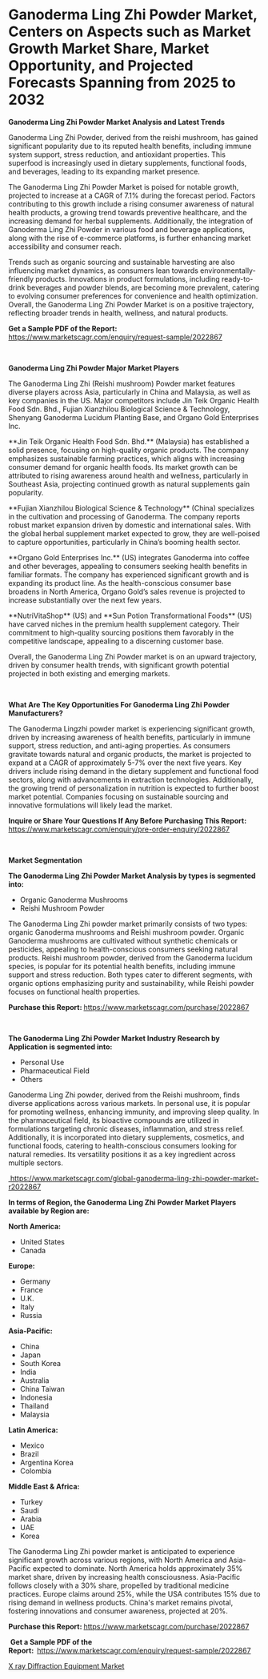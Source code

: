 <p><h1>Ganoderma Ling Zhi Powder Market, Centers on Aspects such as Market Growth Market Share, Market Opportunity, and Projected Forecasts Spanning from 2025 to 2032</h1></p><p><strong>Ganoderma Ling Zhi Powder Market Analysis and Latest Trends</strong></p>
<p><p>Ganoderma Ling Zhi Powder, derived from the reishi mushroom, has gained significant popularity due to its reputed health benefits, including immune system support, stress reduction, and antioxidant properties. This superfood is increasingly used in dietary supplements, functional foods, and beverages, leading to its expanding market presence.</p><p>The Ganoderma Ling Zhi Powder Market is poised for notable growth, projected to increase at a CAGR of 7.1% during the forecast period. Factors contributing to this growth include a rising consumer awareness of natural health products, a growing trend towards preventive healthcare, and the increasing demand for herbal supplements. Additionally, the integration of Ganoderma Ling Zhi Powder in various food and beverage applications, along with the rise of e-commerce platforms, is further enhancing market accessibility and consumer reach.</p><p>Trends such as organic sourcing and sustainable harvesting are also influencing market dynamics, as consumers lean towards environmentally-friendly products. Innovations in product formulations, including ready-to-drink beverages and powder blends, are becoming more prevalent, catering to evolving consumer preferences for convenience and health optimization. Overall, the Ganoderma Ling Zhi Powder Market is on a positive trajectory, reflecting broader trends in health, wellness, and natural products.</p></p>
<p><strong>Get a Sample PDF of the Report:&nbsp;</strong> <a href="https://www.marketscagr.com/enquiry/request-sample/2022867?utm_campaign=3529&utm_medium=2&utm_source=Github&utm_content=ia&utm_term=29032025&utm_id=ganoderma-ling-zhi-powder">https://www.marketscagr.com/enquiry/request-sample/2022867</a></p>
<p>&nbsp;</p>
<p><strong>Ganoderma Ling Zhi Powder Major Market Players</strong></p>
<p><p>The Ganoderma Ling Zhi (Reishi mushroom) Powder market features diverse players across Asia, particularly in China and Malaysia, as well as key companies in the US. Major competitors include Jin Teik Organic Health Food Sdn. Bhd., Fujian Xianzhilou Biological Science & Technology, Shenyang Ganoderma Lucidum Planting Base, and Organo Gold Enterprises Inc.</p><p>**Jin Teik Organic Health Food Sdn. Bhd.** (Malaysia) has established a solid presence, focusing on high-quality organic products. The company emphasizes sustainable farming practices, which aligns with increasing consumer demand for organic health foods. Its market growth can be attributed to rising awareness around health and wellness, particularly in Southeast Asia, projecting continued growth as natural supplements gain popularity.</p><p>**Fujian Xianzhilou Biological Science & Technology** (China) specializes in the cultivation and processing of Ganoderma. The company reports robust market expansion driven by domestic and international sales. With the global herbal supplement market expected to grow, they are well-poised to capture opportunities, particularly in China’s booming health sector.</p><p>**Organo Gold Enterprises Inc.** (US) integrates Ganoderma into coffee and other beverages, appealing to consumers seeking health benefits in familiar formats. The company has experienced significant growth and is expanding its product line. As the health-conscious consumer base broadens in North America, Organo Gold’s sales revenue is projected to increase substantially over the next few years.</p><p>**NutriVitaShop** (US) and **Sun Potion Transformational Foods** (US) have carved niches in the premium health supplement category. Their commitment to high-quality sourcing positions them favorably in the competitive landscape, appealing to a discerning customer base.</p><p>Overall, the Ganoderma Ling Zhi Powder market is on an upward trajectory, driven by consumer health trends, with significant growth potential projected in both existing and emerging markets.</p></p>
<p>&nbsp;</p>
<p><strong>What Are The Key Opportunities For Ganoderma Ling Zhi Powder Manufacturers?</strong></p>
<p><p>The Ganoderma Lingzhi powder market is experiencing significant growth, driven by increasing awareness of health benefits, particularly in immune support, stress reduction, and anti-aging properties. As consumers gravitate towards natural and organic products, the market is projected to expand at a CAGR of approximately 5-7% over the next five years. Key drivers include rising demand in the dietary supplement and functional food sectors, along with advancements in extraction technologies. Additionally, the growing trend of personalization in nutrition is expected to further boost market potential. Companies focusing on sustainable sourcing and innovative formulations will likely lead the market.</p></p>
<p><strong>Inquire or Share Your Questions If Any Before Purchasing This Report:</strong> <a href="https://www.marketscagr.com/enquiry/pre-order-enquiry/2022867?utm_campaign=3529&utm_medium=2&utm_source=Github&utm_content=ia&utm_term=29032025&utm_id=ganoderma-ling-zhi-powder">https://www.marketscagr.com/enquiry/pre-order-enquiry/2022867</a></p>
<p>&nbsp;</p>
<p><strong>Market Segmentation</strong></p>
<p><strong>The Ganoderma Ling Zhi Powder Market Analysis by types is segmented into:</strong></p>
<p><ul><li>Organic Ganoderma Mushrooms</li><li>Reishi Mushroom Powder</li></ul></p>
<p><p>The Ganoderma Ling Zhi powder market primarily consists of two types: organic Ganoderma mushrooms and Reishi mushroom powder. Organic Ganoderma mushrooms are cultivated without synthetic chemicals or pesticides, appealing to health-conscious consumers seeking natural products. Reishi mushroom powder, derived from the Ganoderma lucidum species, is popular for its potential health benefits, including immune support and stress reduction. Both types cater to different segments, with organic options emphasizing purity and sustainability, while Reishi powder focuses on functional health properties.</p></p>
<p><strong>Purchase this Report:&nbsp;</strong><a href="https://www.marketscagr.com/purchase/2022867?utm_campaign=3529&utm_medium=2&utm_source=Github&utm_content=ia&utm_term=29032025&utm_id=ganoderma-ling-zhi-powder">https://www.marketscagr.com/purchase/2022867</a></p>
<p>&nbsp;</p>
<p><strong>The Ganoderma Ling Zhi Powder Market Industry Research by Application is segmented into:</strong></p>
<p><ul><li>Personal Use</li><li>Pharmaceutical Field</li><li>Others</li></ul></p>
<p><p>Ganoderma Ling Zhi powder, derived from the Reishi mushroom, finds diverse applications across various markets. In personal use, it is popular for promoting wellness, enhancing immunity, and improving sleep quality. In the pharmaceutical field, its bioactive compounds are utilized in formulations targeting chronic diseases, inflammation, and stress relief. Additionally, it is incorporated into dietary supplements, cosmetics, and functional foods, catering to health-conscious consumers looking for natural remedies. Its versatility positions it as a key ingredient across multiple sectors.</p></p>
<p><a href="https://www.marketscagr.com/global-ganoderma-ling-zhi-powder-market-r2022867?utm_campaign=3529&utm_medium=2&utm_source=Github&utm_content=ia&utm_term=29032025&utm_id=ganoderma-ling-zhi-powder">&nbsp;https://www.marketscagr.com/global-ganoderma-ling-zhi-powder-market-r2022867</a></p>
<p><strong>In terms of Region, the Ganoderma Ling Zhi Powder Market Players available by Region are:</strong></p>
<p>
    <p> <strong> North America: </strong>
        <ul>
            <li>United States</li>
            <li>Canada</li>
        </ul>
        </p> 
    <p> <strong> Europe: </strong>
        <ul>
            <li>Germany</li>
            <li>France</li>
            <li>U.K.</li>
            <li>Italy</li>
            <li>Russia</li>
        </ul>
        </p> 
    <p> <strong> Asia-Pacific: </strong>
        <ul>
            <li>China</li>
            <li>Japan</li>
            <li>South Korea</li>
            <li>India</li>
            <li>Australia</li>
            <li>China Taiwan</li>
            <li>Indonesia</li>
            <li>Thailand</li>
            <li>Malaysia</li>
        </ul>
        </p> 
    <p> <strong> Latin America: </strong>
        <ul>
            <li>Mexico</li>
            <li>Brazil</li>
            <li>Argentina Korea</li>
            <li>Colombia</li>
        </ul>
        </p> 
    <p> <strong> Middle East & Africa: </strong>
        <ul>
            <li>Turkey</li>
            <li>Saudi</li>
            <li>Arabia</li>
            <li>UAE</li>
            <li>Korea</li>
        </ul>
    </p>
    </p>
<p><p>The Ganoderma Ling Zhi powder market is anticipated to experience significant growth across various regions, with North America and Asia-Pacific expected to dominate. North America holds approximately 35% market share, driven by increasing health consciousness. Asia-Pacific follows closely with a 30% share, propelled by traditional medicine practices. Europe claims around 25%, while the USA contributes 15% due to rising demand in wellness products. China's market remains pivotal, fostering innovations and consumer awareness, projected at 20%.</p></p>
<p><strong>Purchase this Report: </strong><a href="https://www.marketscagr.com/purchase/2022867?utm_campaign=3529&utm_medium=2&utm_source=Github&utm_content=ia&utm_term=29032025&utm_id=ganoderma-ling-zhi-powder">https://www.marketscagr.com/purchase/2022867</a></p>
<p>&nbsp;<strong>Get a Sample PDF of the Report:&nbsp;&nbsp;</strong><a href="https://www.marketscagr.com/enquiry/request-sample/2022867?utm_campaign=3529&utm_medium=2&utm_source=Github&utm_content=ia&utm_term=29032025&utm_id=ganoderma-ling-zhi-powder">https://www.marketscagr.com/enquiry/request-sample/2022867</a></p>
<p><strong></strong></p>
<p><p><a href="https://github.com/sawrovpipolo/Market-Research-Report-List-1/blob/main/x-ray-diffraction-equipment-market.md?utm_campaign=3529&utm_medium=2&utm_source=Github&utm_content=ia&utm_term=29032025&utm_id=ganoderma-ling-zhi-powder">X ray Diffraction Equipment Market</a></p></p>